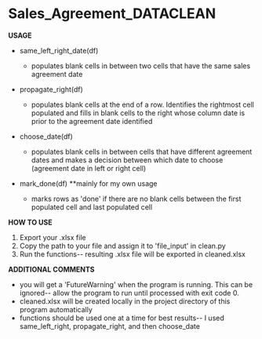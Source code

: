 # Sales_Agreement_DATACLEAN

**USAGE**
- same_left_right_date(df)
   - populates blank cells in between two cells that have the same sales agreement date
     
- propagate_right(df)
   - populates blank cells at the end of a row. Identifies the rightmost cell populated and fills in blank cells to the right whose column date is prior to the agreement date identified

- choose_date(df)
  - populates blank cells in between cells that have different agreement dates and makes a decision between which date to choose (agreement date in left or right cell) 
     
 - mark_done(df) **mainly for my own usage
   - marks rows as 'done' if there are no blank cells between the first populated cell and last populated cell

**HOW TO USE**
1. Export your .xlsx file
2. Copy the path to your file and assign it to 'file_input' in clean.py
3. Run the functions-- resulting .xlsx file will be exported in cleaned.xlsx
   
**ADDITIONAL COMMENTS**
- you will get a 'FutureWarning' when the program is running. This can be ignored-- allow the program to run until processed with exit code 0.
- cleaned.xlsx will be created locally in the project directory of this program automatically
- functions should be used one at a time for best results-- I used same_left_right, propagate_right, and then choose_date
  
